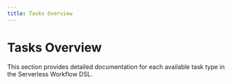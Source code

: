 ```yaml
---
title: Tasks Overview
---
```


# Tasks Overview

This section provides detailed documentation for each available task type in the Serverless Workflow DSL. 